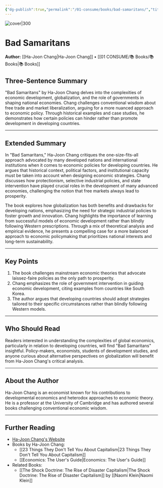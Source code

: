 ```yaml
---
{"dg-publish":true,"permalink":"/01-consume/books/bad-samaritans/","title":"Bad Samaritans","tags":["economics","globalization","development"]}
---
```



![cover|300](https://m.media-amazon.com/images/I/61uckHLeJ5L._SL1500_.jpg)

# Bad Samaritans
**Author:** [[Ha-Joon Chang\|Ha-Joon Chang]] • [[01 CONSUME/📚 Books/📚 Books\|📚 Books]]
## Three-Sentence Summary
"Bad Samaritans" by Ha-Joon Chang delves into the complexities of economic development, globalization, and the role of governments in shaping national economies. Chang challenges conventional wisdom about free trade and market liberalization, arguing for a more nuanced approach to economic policy. Through historical examples and case studies, he demonstrates how certain policies can hinder rather than promote development in developing countries.

---

## Extended Summary
In "Bad Samaritans," Ha-Joon Chang critiques the one-size-fits-all approach advocated by many developed nations and international institutions when it comes to economic policies for developing countries. He argues that historical context, political factors, and institutional capacity must be taken into account when designing economic strategies. Chang discusses how protectionism, selective industrial policies, and state intervention have played crucial roles in the development of many advanced economies, challenging the notion that free markets always lead to prosperity.

The book explores how globalization has both benefits and drawbacks for developing nations, emphasizing the need for strategic industrial policies to foster growth and innovation. Chang highlights the importance of learning from successful models of economic development rather than blindly following Western prescriptions. Through a mix of theoretical analysis and empirical evidence, he presents a compelling case for a more balanced approach to economic policymaking that prioritizes national interests and long-term sustainability.

---

## Key Points
1. The book challenges mainstream economic theories that advocate laissez-faire policies as the only path to prosperity.
2. Chang emphasizes the role of government intervention in guiding economic development, citing examples from countries like South Korea.
3. The author argues that developing countries should adopt strategies tailored to their specific circumstances rather than blindly following Western models.

---

## Who Should Read
Readers interested in understanding the complexities of global economics, particularly in relation to developing countries, will find "Bad Samaritans" insightful. Policy-makers, economists, students of development studies, and anyone curious about alternative perspectives on globalization will benefit from Ha-Joon Chang's critical analysis.

---

## About the Author
Ha-Joon Chang is an economist known for his contributions to developmental economics and heterodox approaches to economic theory. He is a professor at the University of Cambridge and has authored several books challenging conventional economic wisdom.

---

## Further Reading
- [Ha-Joon Chang's Website](https://www.hajoonchang.net/)
- Books by Ha-Joon Chang:
  - [[23 Things They Don't Tell You About Capitalism\|23 Things They Don't Tell You About Capitalism]]
  - [[Economics: The User's Guide\|Economics: The User's Guide]]
- Related Books:
  - [[The Shock Doctrine: The Rise of Disaster Capitalism\|The Shock Doctrine: The Rise of Disaster Capitalism]] by [[Naomi Klein\|Naomi Klein]]